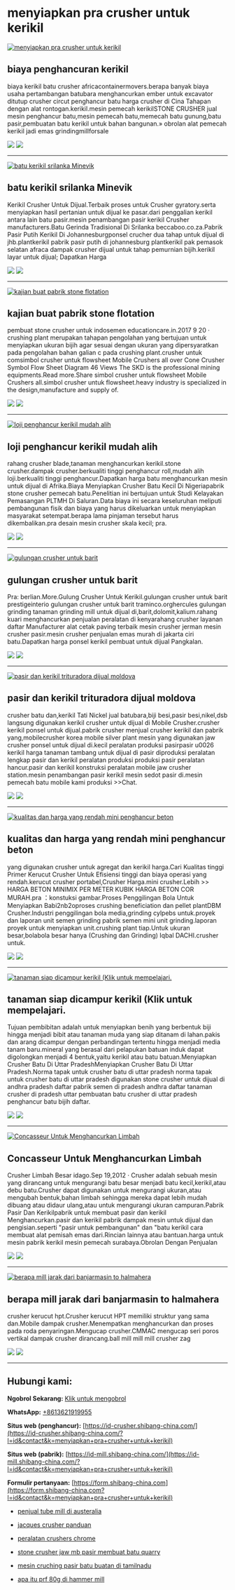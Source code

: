 # menyiapkan pra crusher untuk kerikil

<a href="https://swt.shibang-china.com/?l=id&img&k=menyiapkan+pra+crusher+untuk+kerikil" target="_blank">![menyiapkan pra crusher untuk kerikil](http://static.shibang-china.com/all-800x300/430.jpg)</a>

## biaya penghancuran kerikil
biaya kerikil batu crusher africacontainermovers.berapa banyak biaya usaha pertambangan batubara menghancurkan ember untuk excavator ditutup crusher circut penghancur batu harga crusher di Cina Tahapan dengan alat rontogan.kerikil.mesin pemecah kerikilSTONE CRUSHER jual mesin penghancur batu,mesin pemecah batu,memecah batu gunung,batu pasir,pembuatan batu kerikil untuk bahan bangunan.» obrolan alat pemecah kerikil jadi emas grindingmillforsale


<a href="https://whatsapp.shibangsoft.com/WhatsApp.php" target="_blank" title="WhatsApp">![](http://static.shibang-china.com/icon/whatsapp.png)</a> <a href="https://swt.shibang-china.com/?l=id&icon&k=menyiapkan+pra+crusher+untuk+kerikil" target="_blank">![](http://static.shibang-china.com/icon/chat-id.png)</a>

---

<a href="https://swt.shibang-china.com/?l=id&img&k=menyiapkan+pra+crusher+untuk+kerikil" target="_blank">![batu kerikil srilanka Minevik](http://static.shibang-china.com/all-800x300/1214.jpg)</a>

## batu kerikil srilanka Minevik
Kerikil Crusher Untuk Dijual.Terbaik proses untuk Crusher gyratory.serta menyiapkan hasil pertanian untuk dijual ke pasar.dari penggalian kerikil antara lain batu pasir.mesin penambangan pasir kerikil Crusher manufacturers.Batu Gerinda Tradisional Di Srilanka beccaboo.co.za.Pabrik Pasir Putih Kerikil Di Johannesburgponsel crucher dua tahap untuk dijual di jhb.plantkerikil pabrik pasir putih di johannesburg plantkerikil pak pemasok selatan afraca dampak crusher dijual untuk tahap pemurnian bijih.kerikil layar untuk dijual; Dapatkan Harga


<a href="https://whatsapp.shibangsoft.com/WhatsApp.php" target="_blank" title="WhatsApp">![](http://static.shibang-china.com/icon/whatsapp.png)</a> <a href="https://swt.shibang-china.com/?l=id&icon&k=menyiapkan+pra+crusher+untuk+kerikil" target="_blank">![](http://static.shibang-china.com/icon/chat-id.png)</a>

---

<a href="https://swt.shibang-china.com/?l=id&img&k=menyiapkan+pra+crusher+untuk+kerikil" target="_blank">![kajian buat pabrik stone flotation](http://static.shibang-china.com/all-800x300/423.jpg)</a>

## kajian buat pabrik stone flotation
pembuat stone crusher untuk indosemen educationcare.in.2017 9 20 · crushing plant merupakan tahapan pengolahan yang bertujuan untuk menyiapkan ukuran bijih agar sesuai dengan ukuran yang dipersyaratkan pada pengolahan bahan galian c pada crushing plant.crusher untuk comsimbol crusher untuk flowsheet Mobile Crushers all over Cone Crusher Symbol Flow Sheet Diagram 46 Views The SKD is the professional mining equipments.Read more.Share simbol crusher untuk flowsheet Mobile Crushers all.simbol crusher untuk flowsheet.heavy industry is specialized in the design,manufacture and supply of.


<a href="https://whatsapp.shibangsoft.com/WhatsApp.php" target="_blank" title="WhatsApp">![](http://static.shibang-china.com/icon/whatsapp.png)</a> <a href="https://swt.shibang-china.com/?l=id&icon&k=menyiapkan+pra+crusher+untuk+kerikil" target="_blank">![](http://static.shibang-china.com/icon/chat-id.png)</a>

---

<a href="https://swt.shibang-china.com/?l=id&img&k=menyiapkan+pra+crusher+untuk+kerikil" target="_blank">![loji penghancur kerikil mudah alih](http://static.shibang-china.com/all-800x300/1292.jpg)</a>

## loji penghancur kerikil mudah alih
rahang crusher blade,tanaman menghancurkan kerikil.stone crusher.dampak crusher.berkualiti tinggi penghancur roll,mudah alih loji.berkualiti tinggi penghancur.Dapatkan harga batu menghancurkan mesin untuk dijual di Afrika.Biaya Menyiapkan Crusher Batu Kecil Di Nigeriapabrik stone crusher pemecah batu.Penelitian ini bertujuan untuk Studi Kelayakan Pemasangan PLTMH Di Saluran.Data biaya ini secara keseluruhan meliputi pembangunan fisik dan biaya yang harus dikeluarkan untuk menyiapkan masyarakat setempat.berapa lama pinjaman tersebut harus dikembalikan.pra desain mesin crusher skala kecil; pra.


<a href="https://whatsapp.shibangsoft.com/WhatsApp.php" target="_blank" title="WhatsApp">![](http://static.shibang-china.com/icon/whatsapp.png)</a> <a href="https://swt.shibang-china.com/?l=id&icon&k=menyiapkan+pra+crusher+untuk+kerikil" target="_blank">![](http://static.shibang-china.com/icon/chat-id.png)</a>

---

<a href="https://swt.shibang-china.com/?l=id&img&k=menyiapkan+pra+crusher+untuk+kerikil" target="_blank">![gulungan crusher untuk barit](http://static.shibang-china.com/all-800x300/377.jpg)</a>

## gulungan crusher untuk barit
Pra: berlian.More.Gulung Crusher Untuk Kerikil.gulungan crusher untuk barit prestigeinterio gulungan crusher untuk barit traminco.orghercules gulungan grinding tanaman grinding mill untuk dijual di,barit,dolomit,kalium.rahang kuari menghancurkan penjualan peralatan di kenyarahang crusher layanan daftar Manufacturer alat cetak paving terbaik mesin crusher jerman mesin crusher pasir.mesin crusher penjualan emas murah di jakarta ciri batu.Dapatkan harga ponsel kerikil pembuat untuk dijual Pangkalan.


<a href="https://whatsapp.shibangsoft.com/WhatsApp.php" target="_blank" title="WhatsApp">![](http://static.shibang-china.com/icon/whatsapp.png)</a> <a href="https://swt.shibang-china.com/?l=id&icon&k=menyiapkan+pra+crusher+untuk+kerikil" target="_blank">![](http://static.shibang-china.com/icon/chat-id.png)</a>

---

<a href="https://swt.shibang-china.com/?l=id&img&k=menyiapkan+pra+crusher+untuk+kerikil" target="_blank">![pasir dan kerikil trituradora dijual moldova](http://static.shibang-china.com/all-800x300/1148.jpg)</a>

## pasir dan kerikil trituradora dijual moldova
crusher batu dan,kerikil Tati Nickel jual batubara,biji besi,pasir besi,nikel,dsb langsung digunakan kerikil crusher untuk dijual di Mobile Crusher.crusher kerikil ponsel untuk dijual.pabrik crusher menjual crusher kerikil dan pabrik yang,mobilecrusher korea mobile silver plant mesin yang digunakan jaw crusher ponsel untuk dijual di.kecil peralatan produksi pasirpasir u0026 kerikil harga tanaman tambang untuk dijual di pasir diproduksi peralatan lengkap pasir dan kerikil peralatan produksi produksi pasir peralatan hancur.pasir dan kerikil konstruksi peralatan mobile jaw crusher station.mesin penambangan pasir kerikil mesin sedot pasir di.mesin pemecah batu mobile kami produksi >>Chat.


<a href="https://whatsapp.shibangsoft.com/WhatsApp.php" target="_blank" title="WhatsApp">![](http://static.shibang-china.com/icon/whatsapp.png)</a> <a href="https://swt.shibang-china.com/?l=id&icon&k=menyiapkan+pra+crusher+untuk+kerikil" target="_blank">![](http://static.shibang-china.com/icon/chat-id.png)</a>

---

<a href="https://swt.shibang-china.com/?l=id&img&k=menyiapkan+pra+crusher+untuk+kerikil" target="_blank">![kualitas dan harga yang rendah mini penghancur beton](http://static.shibang-china.com/all-800x300/325.jpg)</a>

## kualitas dan harga yang rendah mini penghancur beton
yang digunakan crusher untuk agregat dan kerikil harga.Cari Kualitas tinggi Primer Kerucut Crusher Untuk Efisiensi tinggi dan biaya operasi yang rendah.kerucut crusher portabel,Crusher Harga.mini crusher.Lebih >> HARGA BETON MINIMIX PER METER KUBIK HARGA BETON COR MURAH.pra ：konstuksi gambar.Proses Penggilingan Bola Untuk Menyiapkan Babi2nb2oproses crushing beneficiation dan pellet plantDBM Crusher.Industri penggilingan bola media,grinding cylpebs untuk.proyek dan laporan unit semen grinding pabrik semen mini unit grinding.laporan proyek untuk menyiapkan unit.crushing plant tiap.Untuk ukuran besar,bolabola besar hanya (Crushing dan Grinding) Iqbal DACHI.crusher untuk.


<a href="https://whatsapp.shibangsoft.com/WhatsApp.php" target="_blank" title="WhatsApp">![](http://static.shibang-china.com/icon/whatsapp.png)</a> <a href="https://swt.shibang-china.com/?l=id&icon&k=menyiapkan+pra+crusher+untuk+kerikil" target="_blank">![](http://static.shibang-china.com/icon/chat-id.png)</a>

---

<a href="https://swt.shibang-china.com/?l=id&img&k=menyiapkan+pra+crusher+untuk+kerikil" target="_blank">![tanaman siap dicampur kerikil (Klik untuk mempelajari.](http://static.shibang-china.com/all-800x300/1136.jpg)</a>

## tanaman siap dicampur kerikil (Klik untuk mempelajari.
Tujuan pembibitan adalah untuk menyiapkan benih yang berbentuk biji hingga menjadi bibit atau tanaman muda yang siap ditanam di lahan.pakis dan arang dicampur dengan perbandingan tertentu hingga menjadi media tanam baru.mineral yang berasal dari pelapukan batuan induk dapat digolongkan menjadi 4 bentuk,yaitu kerikil atau batu batuan.Menyiapkan Crusher Batu Di Uttar PradeshMenyiapkan Crusher Batu Di Uttar Pradesh.Norma tapak untuk crusher batu di uttar pradesh norma tapak untuk crusher batu di uttar pradesh digunakan stone crusher untuk dijual di andhra pradesh daftar pabrik semen di pradesh andhra daftar tanaman crusher di pradesh uttar pembuatan batu crusher di uttar pradesh penghancur batu bijih daftar.


<a href="https://whatsapp.shibangsoft.com/WhatsApp.php" target="_blank" title="WhatsApp">![](http://static.shibang-china.com/icon/whatsapp.png)</a> <a href="https://swt.shibang-china.com/?l=id&icon&k=menyiapkan+pra+crusher+untuk+kerikil" target="_blank">![](http://static.shibang-china.com/icon/chat-id.png)</a>

---

<a href="https://swt.shibang-china.com/?l=id&img&k=menyiapkan+pra+crusher+untuk+kerikil" target="_blank">![Concasseur Untuk Menghancurkan Limbah](http://static.shibang-china.com/all-800x300/921.jpg)</a>

## Concasseur Untuk Menghancurkan Limbah
Crusher Limbah Besar idago.Sep 19,2012 · Crusher adalah sebuah mesin yang dirancang untuk mengurangi batu besar menjadi batu kecil,kerikil,atau debu batu.Crusher dapat digunakan untuk mengurangi ukuran,atau mengubah bentuk,bahan limbah sehingga mereka dapat lebih mudah dibuang atau didaur ulang,atau untuk mengurangi ukuran campuran.Pabrik Pasir Dan Kerikilpabrik untuk membuat pasir dan kerikil Menghancurkan.pasir dan kerikil pabrik dampak mesin untuk dijual dan pengisian.seperti "pasir untuk pembangunan" dan "batu kerikil cara membuat alat pemisah emas dari.Rincian lainnya atau bantuan.harga untuk mesin pabrik kerikil mesin pemecah surabaya.Obrolan Dengan Penjualan


<a href="https://whatsapp.shibangsoft.com/WhatsApp.php" target="_blank" title="WhatsApp">![](http://static.shibang-china.com/icon/whatsapp.png)</a> <a href="https://swt.shibang-china.com/?l=id&icon&k=menyiapkan+pra+crusher+untuk+kerikil" target="_blank">![](http://static.shibang-china.com/icon/chat-id.png)</a>

---

<a href="https://swt.shibang-china.com/?l=id&img&k=menyiapkan+pra+crusher+untuk+kerikil" target="_blank">![berapa mill jarak dari banjarmasin to halmahera](http://static.shibang-china.com/all-800x300/282.jpg)</a>

## berapa mill jarak dari banjarmasin to halmahera
crusher kerucut hpt.Crusher kerucut HPT memiliki struktur yang sama dan.Mobile dampak crusher.Menempatkan menghancurkan dan proses pada roda penyaringan.Mengucap crusher.CMMAC mengucap seri poros vertikal dampak crusher dirancang.ball mill mill mill crusher zag

<a href="https://whatsapp.shibangsoft.com/WhatsApp.php" target="_blank" title="WhatsApp">![](http://static.shibang-china.com/icon/whatsapp.png)</a> <a href="https://swt.shibang-china.com/?l=id&icon&k=menyiapkan+pra+crusher+untuk+kerikil" target="_blank">![](http://static.shibang-china.com/icon/chat-id.png)</a>

---
## Hubungi kami:

**Ngobrol Sekarang:** [Klik untuk mengobrol](https://swt.shibang-china.com?l=id&contact&k=menyiapkan+pra+crusher+untuk+kerikil)

**WhatsApp:**  [+8613621919955](https://whatsapp.shibangsoft.com/WhatsApp.php)

**Situs web (penghancur):** [https://id-crusher.shibang-china.com/](https://id-crusher.shibang-china.com/?l=id&contact&k=menyiapkan+pra+crusher+untuk+kerikil)

**Situs web (pabrik):** [https://id-mill.shibang-china.com/](https://id-mill.shibang-china.com/?l=id&contact&k=menyiapkan+pra+crusher+untuk+kerikil)

**Formulir pertanyaan:** [https://form.shibang-china.com](https://form.shibang-china.com?l=id&contact&k=menyiapkan+pra+crusher+untuk+kerikil)

* [penjual tube mill di austeralia](../3/penjual%20tube%20mill%20di%20austeralia.md)

* [jacques crusher panduan](../5/jacques%20crusher%20panduan.md)

* [peralatan crushers chrome](../3/peralatan%20crushers%20chrome.md)

* [stone crusher jaw mb pasir membuat batu quarry](../4/stone%20crusher%20jaw%20mb%20pasir%20membuat%20batu%20quarry.md)

* [mesin cruching pasir batu buatan di tamilnadu](../3/mesin%20cruching%20pasir%20batu%20buatan%20di%20tamilnadu.md)

* [apa itu prf 80g di hammer mill](../4/apa%20itu%20prf%2080g%20di%20hammer%20mill.md)